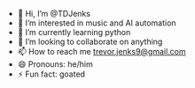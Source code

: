 - 👋 Hi, I’m @TDJenks
- 👀 I’m interested in music and AI automation
- 🌱 I’m currently learning python
- 💞️ I’m looking to collaborate on anything
- 📫 How to reach me trevor.jenks9@gmail.com
- 😄 Pronouns: he/him
- ⚡ Fun fact: goated

<!---
TDJenks/TDJenks is a ✨ special ✨ repository because its `README.md` (this file) appears on your GitHub profile.
You can click the Preview link to take a look at your changes.
--->

